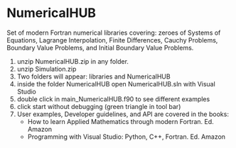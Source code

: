 # NumericalHUB
Set of modern Fortran numerical libraries covering:  zeroes of Systems of Equations,  Lagrange Interpolation, Finite Differences,  Cauchy Problems,  Boundary Value Problems, and  Initial Boundary Value  Problems.

1) unzip NumericalHUB.zip in any folder. 
2) unzip Simulation.zip
3) Two folders will appear: libraries and NumericalHUB
4) inside the folder NumericalHUB open NumericalHUB.sln with Visual Studio
5) double click in main_NumericalHUB.f90 to see different examples
6) click start without debugging (green triangle in tool bar)
7) User examples, Developer guidelines, and API are covered in the books: 
   - How to learn Applied Mathematics through modern Fortran. Ed. Amazon 
   - Programming with Visual Studio: Python,  C++, Fortran. Ed. Amazon
